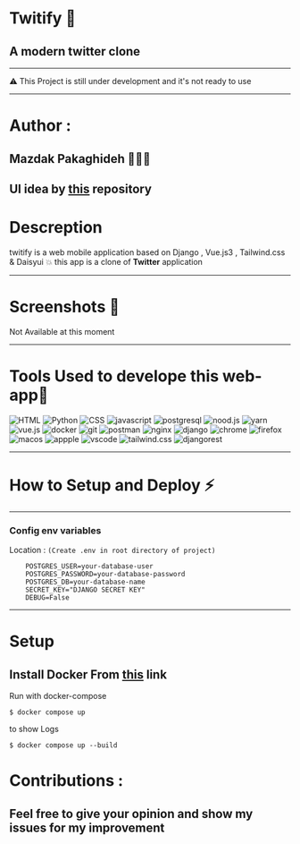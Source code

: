 
# Twitify 🔭
## A modern twitter clone
- - - - 
 ⚠️ This Project is still under development and it's not ready to use
- - - -

# Author :
  ## Mazdak Pakaghideh 🔭👨‍💻
  ## UI idea by <a href="https://github.com/TylerPottsDev/twitter-clone">this</a> repository

# Descreption 
  twitify is a web mobile application based on Django , Vue.js3 , Tailwind.css & Daisyui 💥 this app is a clone of **Twitter** application
  
- - - -
# Screenshots 🎈

Not Available at this moment
- - - -

# Tools Used to develope this web-app🎯

![HTML](https://img.shields.io/badge/HTML5-E34F26?style=for-the-badge&logo=html5&logoColor=white)
![Python](https://img.shields.io/badge/Python-3776AB?style=for-the-badge&logo=python&logoColor=white)
![CSS](https://img.shields.io/badge/CSS3-1572B6?style=for-the-badge&logo=css3&logoColor=white)
![javascript](https://img.shields.io/badge/JavaScript-323330?style=for-the-badge&logo=javascript&logoColor=F7DF1E)
![postgresql](https://img.shields.io/badge/PostgreSQL-316192?style=for-the-badge&logo=postgresql&logoColor=white)
![nood.js](https://img.shields.io/badge/Node.js-339933?style=for-the-badge&logo=nodedotjs&logoColor=white)
![yarn](https://img.shields.io/badge/Yarn-2C8EBB?style=for-the-badge&logo=yarn&logoColor=white)
![vue.js](https://img.shields.io/badge/Vue.js-35495E?style=for-the-badge&logo=vuedotjs&logoColor=4FC08D)
![docker](https://img.shields.io/badge/Docker-2CA5E0?style=for-the-badge&logo=docker&logoColor=white)
![git](https://img.shields.io/badge/Git-F05032?style=for-the-badge&logo=git&logoColor=white)
![postman](https://img.shields.io/badge/Postman-FF6C37?style=for-the-badge&logo=Postman&logoColor=white)
![nginx](https://img.shields.io/badge/Nginx-009639?style=for-the-badge&logo=nginx&logoColor=white)
![django](https://img.shields.io/badge/Django-092E20?style=for-the-badge&logo=django&logoColor=white)
![chrome](https://img.shields.io/badge/Google_chrome-4285F4?style=for-the-badge&logo=Google-chrome&logoColor=white)
![firefox](https://img.shields.io/badge/Firefox_Browser-FF7139?style=for-the-badge&logo=Firefox-Browser&logoColor=white)
![macos](https://img.shields.io/badge/mac%20os-000000?style=for-the-badge&logo=apple&logoColor=white)
![appple](https://img.shields.io/badge/Apple-laptop-999999?style=for-the-badge&logo=apple&logoColor=white)
![vscode](https://img.shields.io/badge/Visual_Studio_Code-0078D4?style=for-the-badge&logo=visual%20studio%20code&logoColor=white)
![tailwind.css](https://img.shields.io/badge/Tailwind_CSS-38B2AC?style=for-the-badge&logo=tailwind-css&logoColor=white)
![djangorest](https://img.shields.io/badge/DJANGO-REST-ff1709?style=for-the-badge&logo=django&logoColor=white&color=ff1709&labelColor=gray)


- - - -

# How to Setup and Deploy ⚡️

- - - -

### Config env variables

Location :  `(Create .env in root directory of project)`

```env
    POSTGRES_USER=your-database-user
    POSTGRES_PASSWORD=your-database-password
    POSTGRES_DB=your-database-name
    SECRET_KEY="DJANGO SECRET KEY"
    DEBUG=False
```
- - - -
# Setup


## Install Docker From <a href="https://docs.docker.com/engine/install/">this</a> link



Run with docker-compose
   
    $ docker compose up
    
to show Logs 
   
    $ docker compose up --build


    
# Contributions :

  ##  Feel free to give your opinion and show my issues for my improvement 
